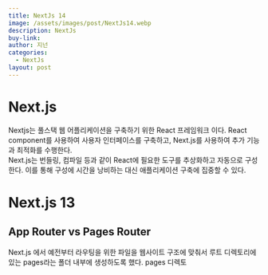 ```yaml
---
title: NextJs 14
image: /assets/images/post/NextJs14.webp
description: NextJs
buy-link:
author: 지넌
categories:
  - NextJs
layout: post
---
```


# Next.js

Nextjs는 풀스택 웹 어플리케이션을 구축하기 위한 React 프레임워크 이다.
React component를 사용하여 사용자 인터페이스를 구축하고, Next.js를 사용하여 추가 기능과 최적화를 수행한다. <br>
Next.js는 번들링, 컴파일 등과 같이 React에 필요한 도구를 추상화하고 자동으로 구성한다. 이를 통해 구성에 시간을 낭비하는 대신 애플리케이션 구축에 집중할 수 있다.

# Next.js 13
## App Router vs Pages Router
Next.js 에서 예전부터 라우팅을 위한 파일을 웹사이트 구조에 맞춰서 루트 디렉토리에 있는 pages라는 폴더 내부에 생성하도록 했다. pages 디렉토

